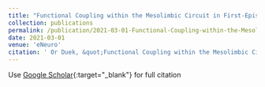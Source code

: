 ```yaml
---
title: "Functional Coupling within the Mesolimbic Circuit in First-Episode Psychosis"
collection: publications
permalink: /publication/2021-03-01-Functional-Coupling-within-the-Mesolimbic-Circuit-in-First-Episode-Psychosis
date: 2021-03-01
venue: 'eNeuro'
citation: ' Or Duek, &quot;Functional Coupling within the Mesolimbic Circuit in First-Episode Psychosis.&quot; eNeuro, 2021.'
---
```

Use [Google Scholar](https://scholar.google.com/scholar?q=Functional+Coupling+within+the+Mesolimbic+Circuit+in+First+Episode+Psychosis){:target="_blank"} for full citation